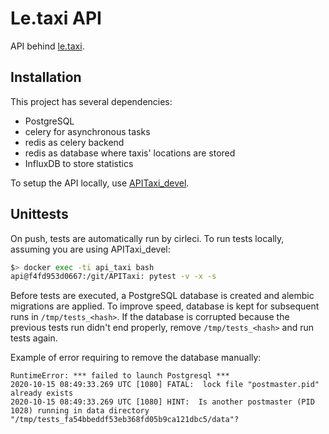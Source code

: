# Le.taxi API

API behind [le.taxi](https://le.taxi/).

## Installation

This project has several dependencies:

* PostgreSQL
* celery for asynchronous tasks
* redis as celery backend
* redis as database where taxis' locations are stored
* InfluxDB to store statistics

To setup the API locally, use [APITaxi_devel](https://github.com/openmaraude/APITaxi_devel).

## Unittests

On push, tests are automatically run by cirleci. To run tests locally, assuming you are using APITaxi_devel:

```bash
$> docker exec -ti api_taxi bash
api@f4fd953d0667:/git/APITaxi: pytest -v -x -s
```

Before tests are executed, a PostgreSQL database is created and alembic migrations are applied. To improve speed, database is kept for subsequent runs in `/tmp/tests_<hash>`. If the database is corrupted because the previous tests run didn't end properly, remove `/tmp/tests_<hash>` and run tests again.

Example of error requiring to remove the database manually:

```
RuntimeError: *** failed to launch Postgresql ***
2020-10-15 08:49:33.269 UTC [1080] FATAL:  lock file "postmaster.pid" already exists
2020-10-15 08:49:33.269 UTC [1080] HINT:  Is another postmaster (PID 1028) running in data directory "/tmp/tests_fa54bbeddf53eb368fd05b9ca121dbc5/data"?
```
